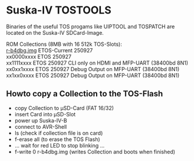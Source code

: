 # Suska-IV TOSTOOLS
Binaries of the useful TOS progams like UIPTOOL and TOSPATCH are located on the Suska-IV SDCard-Image.<p>
ROM Collections (8MB with 16 512k TOS-Slots):<br>
[r-b4dbg.img](r-b4dbg.img) ETOS-Current 250927 
<br>xx0000xxxx ETOS 250927
<br>xx1111xxxx ETOS 250927 CLI only on HDMI and MFP-UART (38400bd 8N1)
<br>xx0xx1xxxx ETOS 250927 Debug Output on MFP-UART (38400bd 8N1)
<br>xx1xx0xxxx ETOS 250927 Debug Output on MFP-UART (38400bd 8N1)
## Howto copy a Collection to the TOS-Flash
- copy Collection to µSD-Card (FAT 16/32)
- insert Card into µSD-Slot
- power up Suska-IV-B
- connect to AVR-Shell
- ls                                          (check if collection file is on card)
- f-erase all                                 (to erase the TOS Flash)
- ... wait for red LED to stop blinking ...
- f-write 0 r-b4dbg.img                       (writes Collection and boots when finished)
